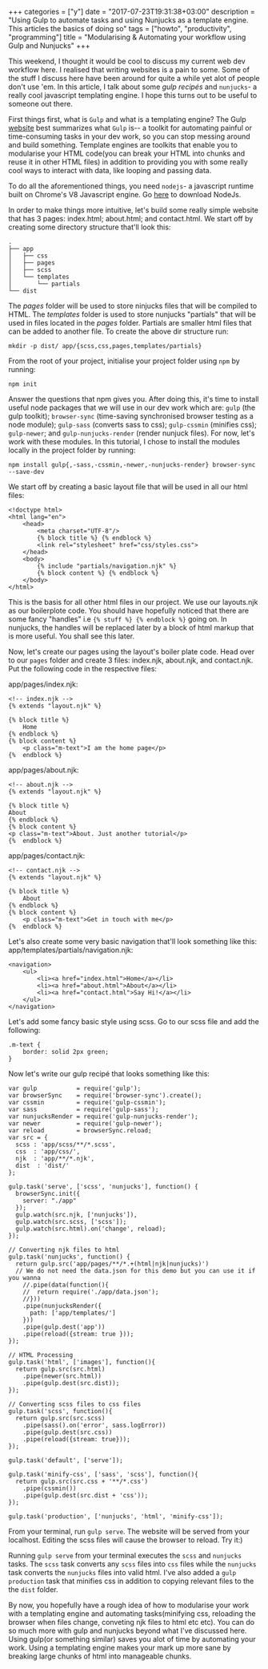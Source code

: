 +++
categories = ["y"]
date = "2017-07-23T19:31:38+03:00"
description = "Using Gulp to automate tasks and using Nunjucks as a template engine. This articles the basics of doing so"
tags = ["howto", "productivity", "programming"]
title = "Modularising & Automating your workflow using Gulp and Nunjucks"
+++

This weekend, I thought it would be cool to discuss my current web dev workflow here. I realised that writing websites is a pain to some. Some of the stuff I discuss here have been around for quite a while yet alot of people don't use 'em. In this article, I talk about some *gulp recipés* and `nunjucks`- a really cool javascript templating engine. I hope this turns out to be useful to someone out there.

First things first, what is `Gulp` and what is a templating engine? The Gulp [website](http://gulpjs.com/URL ) best summarizes what `Gulp` is-- a toolkit for automating painful or time-consuming tasks in your dev work, so you can stop messing around and build something. Template engines are toolkits that enable you to modularise your HTML code(you can break your HTML into chunks and reuse it in other HTML files) in addition to providing you with some really cool ways to interact with data, like looping and passing data.

To do all the aforementioned things, you need `nodejs`- a javascript runtime built on Chrome's V8 Javascript engine. Go [here](https://nodejs.org/en/URL ) to download NodeJs.

In order to make things more intuitive, let's build some really simple website that has 3 pages: index.html; about.html; and contact.html.
We start off by creating some directory structure that'll look this:
```
.
├── app
│   ├── css
│   ├── pages
│   ├── scss
│   └── templates
│       └── partials
└── dist
```
The *pages* folder will be used to store ninjucks files that will be compiled to HTML. The *templates* folder is used to store nunjucks "partials" that will be used in files located in the *pages* folder. Partials are smaller html files that can be added to another file. To create the above dir structure run:
```
mkdir -p dist/ app/{scss,css,pages,templates/partials}
```
From the root of your project, initialise your project folder using `npm` by running:
```
npm init
```
Answer the questions that npm gives you. After doing this, it's time to install useful node packages that we will use in our dev work which are:
`gulp` (the gulp toolkit); `browser-sync` (time-saving synchronised browser testing as a node module); `gulp-sass` (converts sass to css); `gulp-cssmin` (minifies css); `gulp-newer`; and `gulp-nunjucks-render` (render nunjuck files).
For now, let's work with these modules. In this tutorial, I chose to install the modules locally in the project folder by running:
```
npm install gulp{,-sass,-cssmin,-newer,-nunjucks-render} browser-sync --save-dev
```

We start off by creating a basic layout file that will be used in all our html files:

```
<!doctype html>
<html lang="en">
    <head>
        <meta charset="UTF-8"/>
        {% block title %} {% endblock %}
        <link rel="stylesheet" href="css/styles.css">
    </head>
    <body>
        {% include "partials/navigation.njk" %}
        {% block content %} {% endblock %}
    </body>
</html>
```
This is the basis for all other html files in our project. We use our layouts.njk as our boilerplote code. You should have hopefully noticed that there are some fancy "handles" i.e `{% stuff %} {% endblock %}` going on. In nunjucks, the handles will be replaced later by a block of html markup that is more useful. You shall see this later.

Now, let's create our pages using the layout's boiler plate code. Head over to our `pages` folder and create 3 files: index.njk, about.njk, and contact.njk. Put the following code in the respective files:

app/pages/index.njk:
```
<!-- index.njk -->
{% extends "layout.njk" %}

{% block title %}
    Home
{% endblock %}
{% block content %}
    <p class="m-text">I am the home page</p>
{%  endblock %}
```

app/pages/about.njk:
```
<!-- about.njk -->
{% extends "layout.njk" %}

{% block title %}
About
{% endblock %}
{% block content %}
<p class="m-text">About. Just another tutorial</p>
{%  endblock %}
```

app/pages/contact.njk:
```
<!-- contact.njk -->
{% extends "layout.njk" %}

{% block title %}
    About
{% endblock %}
{% block content %}
    <p class="m-text">Get in touch with me</p>
{%  endblock %}
```

Let's also create some very basic navigation that'll look something like this:
app/templates/partials/navigation.njk:
```
<navigation>
    <ul>
        <li><a href="index.html">Home</a></li>
        <li><a href="about.html">About</a></li>
        <li><a href="contact.html">Say Hi!</a></li>
    </ul>
</navigation>
```
Let's add some fancy basic style using scss. Go to our scss file and add the following:

```
.m-text {
    border: solid 2px green;
}
```
Now let's write our gulp recipé that looks something like this:
```
var gulp           = require('gulp');
var browserSync    = require('browser-sync').create();
var cssmin         = require('gulp-cssmin');
var sass           = require('gulp-sass');
var nunjucksRender = require('gulp-nunjucks-render');
var newer          = require('gulp-newer');
var reload         = browserSync.reload;
var src = {
  scss : 'app/scss/**/*.scss',
  css  : 'app/css/',
  njk  : 'app/**/*.njk',
  dist  : 'dist/'
};

gulp.task('serve', ['scss', 'nunjucks'], function() {
  browserSync.init({
    server: "./app"
  });
  gulp.watch(src.njk, ['nunjucks']),
  gulp.watch(src.scss, ['scss']);
  gulp.watch(src.html).on('change', reload);
});

// Converting njk files to html
gulp.task('nunjucks', function() {
  return gulp.src('app/pages/**/*.+(html|njk|nunjucks)')
  // We do not need the data.json for this demo but you can use it if you wanna
    //.pipe(data(function(){
    //  return require('./app/data.json');
    //}))
    .pipe(nunjucksRender({
      path: ['app/templates/']
    }))
    .pipe(gulp.dest('app'))
    .pipe(reload({stream: true }));
});

// HTML Processing
gulp.task('html', ['images'], function(){
  return gulp.src(src.html)
    .pipe(newer(src.html))
    .pipe(gulp.dest(src.dist));
});

// Converting scss files to css files
gulp.task('scss', function(){
  return gulp.src(src.scss)
    .pipe(sass().on('error', sass.logError))
    .pipe(gulp.dest(src.css))
    .pipe(reload({stream: true}));
});

gulp.task('default', ['serve']);

gulp.task('minify-css', ['sass', 'scss'], function(){
  return gulp.src(src.css + '**/*.css')
    .pipe(cssmin())
    .pipe(gulp.dest(src.dist + 'css'));
});

gulp.task('production', ['nunjucks', 'html', 'minify-css']);

```
From your terminal, run `gulp serve`. The website will be served from your localhost. Editing the scss files will cause the browser to reload. Try it:)

Running `gulp serve` from your terminal executes the `scss` and `nunjucks` tasks. The `scss` task converts any `scss` files into `css` files while the `nunjucks` task converts the `nunjucks` files into valid html. I've also added a `gulp production` task that minifies css in addition to copying relevant files to the the `dist` folder.

By now, you hopefully have a rough idea of how to modularise your work with a templating engine and automating tasks(minifying css, reloading the browser when files change, conveting njk files to html etc etc). You can do so much more with gulp and nunjucks beyond what I've discussed here. Using gulp(or something similar) saves you alot of time by automating your work. Using a templating engine makes your mark up more sane by breaking large chunks of html into manageable chunks.

